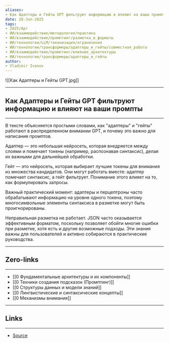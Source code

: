 ```yaml
---
aliases: 
- Как Адаптеры и Гейты GPT фильтруют информацию и влияют на ваши промпты 
date: 28-Jun-2025
tags:
- 2025/Apr
- ИИ/взаимодействие/методология/практика
- ИИ/взаимодействие/промптинг/разметка_и_форматы
- ИИ/технологии/LLM/токенизация/ограничения
- ИИ/технологии/трансформеры/адаптеры_и_гейты/совместная_работа
- ИИ/взаимодействие/промптинг/влияние_архитектуры
- ИИ/технологии/трансформеры/адаптеры_и_гейты
author:
- Vladimir Ivanov
---
```

![[Как Адаптеры и Гейты GPT.jpg]]

-----
##  Как Адаптеры и Гейты GPT фильтруют информацию и влияют на ваши промпты 
-----
В тексте объясняется простыми словами, как "адаптеры" и "гейты" работают в распределенном внимании GPT, и почему это важно для написания промптов. 

Адаптер — это небольшая нейросеть, которая внедряется между слоями и помечает токены (например, распознавая синтаксис), делая их важными для дальнейшей обработки. 

Гейт — это нейросеть, которая выбирает лучшие токены для внимания из множества кандидатов. Они могут работать вместе: адаптер помечает синтаксис, а гейт фильтрует. Понимание этого влияет на то, как формулировать запросы. 

Важный практический момент: адаптеры и перцептроны часто обрабатывают информацию на уровне одного токена, поэтому многосимвольные элементы синтаксиса в разметке могут быть проигнорированы. 

Неправильная разметка не работает. JSON часто оказывается эффективным форматом, поскольку позволяет обойти многие ошибки при разметке, хотя есть и другие возможные подходы. Эти знания важны для пользователей и активно собираются в практические руководства.

---
## Zero-links
---
-  [[0 Фундаментальные архитектуры и их компоненты]]
- [[0 Техники создания подсказок (Промптинг)]]
- [[0 Структуры данных и модели знаний]]
- [[0 Лингвистические и синтаксические концепты]]
- [[0 Механизмы внимания]]

---
## Links
---
- [Source](https://t.me/turboproject/1587)